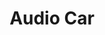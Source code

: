 ---
title: "Audio Car"
url: /ciudad-autonoma-de-buenos-aires/audio-car/
shop: reparación de automóviles
---